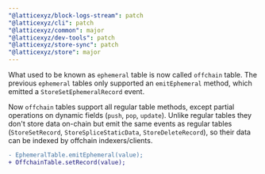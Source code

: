 ```yaml
---
"@latticexyz/block-logs-stream": patch
"@latticexyz/cli": patch
"@latticexyz/common": major
"@latticexyz/dev-tools": patch
"@latticexyz/store-sync": patch
"@latticexyz/store": major
---
```


What used to be known as `ephemeral` table is now called `offchain` table.
The previous `ephemeral` tables only supported an `emitEphemeral` method, which emitted a `StoreSetEphemeralRecord` event.

Now `offchain` tables support all regular table methods, except partial operations on dynamic fields (`push`, `pop`, `update`).
Unlike regular tables they don't store data on-chain but emit the same events as regular tables (`StoreSetRecord`, `StoreSpliceStaticData`, `StoreDeleteRecord`), so their data can be indexed by offchain indexers/clients.

```diff
- EphemeralTable.emitEphemeral(value);
+ OffchainTable.setRecord(value);
```
